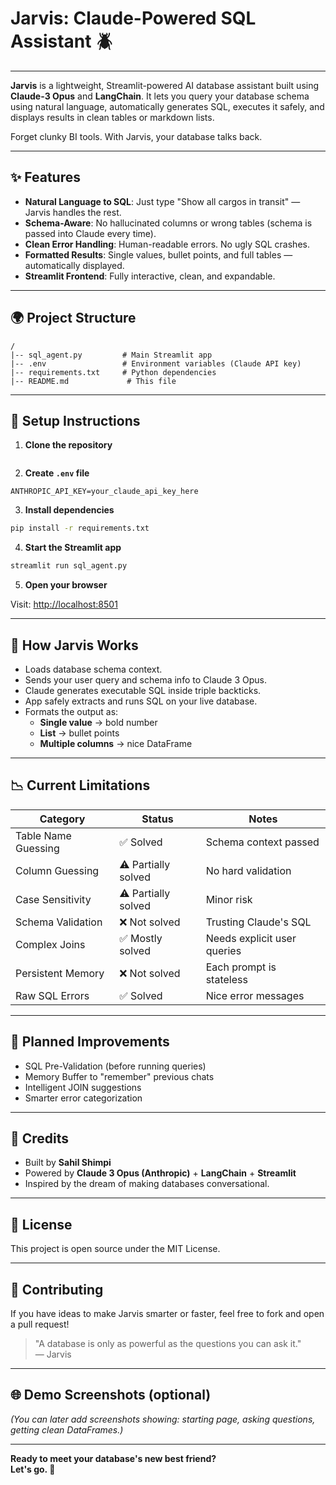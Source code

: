 # Jarvis: Claude-Powered SQL Assistant 🪲

---

**Jarvis** is a lightweight, Streamlit-powered AI database assistant built using **Claude-3 Opus** and **LangChain**. It lets you query your database schema using natural language, automatically generates SQL, executes it safely, and displays results in clean tables or markdown lists.

Forget clunky BI tools. With Jarvis, your database talks back.

---

## ✨ Features

- **Natural Language to SQL**: Just type "Show all cargos in transit" — Jarvis handles the rest.
- **Schema-Aware**: No hallucinated columns or wrong tables (schema is passed into Claude every time).
- **Clean Error Handling**: Human-readable errors. No ugly SQL crashes.
- **Formatted Results**: Single values, bullet points, and full tables — automatically displayed.
- **Streamlit Frontend**: Fully interactive, clean, and expandable.

---

## 🌍 Project Structure

```
/
|-- sql_agent.py         # Main Streamlit app
|-- .env                 # Environment variables (Claude API key)
|-- requirements.txt     # Python dependencies
|-- README.md             # This file
```

---

## 🚀 Setup Instructions

1. **Clone the repository**

```bash
```

2. **Create ****`.env`**** file**

```
ANTHROPIC_API_KEY=your_claude_api_key_here
```

3. **Install dependencies**

```bash
pip install -r requirements.txt
```

4. **Start the Streamlit app**

```bash
streamlit run sql_agent.py
```

5. **Open your browser**

Visit: [http://localhost:8501](http://localhost:8501)

---

## 🤖 How Jarvis Works

- Loads database schema context.
- Sends your user query and schema info to Claude 3 Opus.
- Claude generates executable SQL inside triple backticks.
- App safely extracts and runs SQL on your live database.
- Formats the output as:
  - **Single value** → bold number
  - **List** → bullet points
  - **Multiple columns** → nice DataFrame

---

## 📉 Current Limitations

| Category            | Status              | Notes                       |
| ------------------- | ------------------- | --------------------------- |
| Table Name Guessing | ✅ Solved            | Schema context passed       |
| Column Guessing     | ⚠️ Partially solved | No hard validation          |
| Case Sensitivity    | ⚠️ Partially solved | Minor risk                  |
| Schema Validation   | ❌ Not solved        | Trusting Claude's SQL       |
| Complex Joins       | ✅ Mostly solved     | Needs explicit user queries |
| Persistent Memory   | ❌ Not solved        | Each prompt is stateless    |
| Raw SQL Errors      | ✅ Solved            | Nice error messages         |

---

## 🚧 Planned Improvements

- SQL Pre-Validation (before running queries)
- Memory Buffer to "remember" previous chats
- Intelligent JOIN suggestions
- Smarter error categorization

---

## 🌟 Credits

- Built by **Sahil Shimpi**
- Powered by **Claude 3 Opus (Anthropic)** + **LangChain** + **Streamlit**
- Inspired by the dream of making databases conversational.

---

## 🚀 License

This project is open source under the MIT License.

---

## 🚀 Contributing

If you have ideas to make Jarvis smarter or faster, feel free to fork and open a pull request!

> "A database is only as powerful as the questions you can ask it."\
> — Jarvis

---

## 🌐 Demo Screenshots (optional)

*(You can later add screenshots showing: starting page, asking questions, getting clean DataFrames.)*

---

**Ready to meet your database's new best friend?**\
**Let's go. 🚀**

